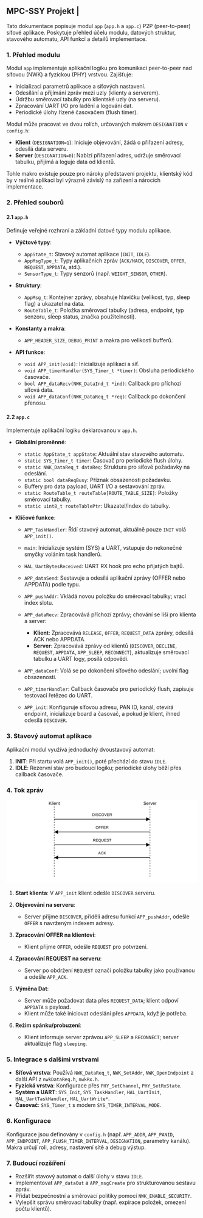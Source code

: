 ## MPC-SSY Projekt | 

Tato dokumentace popisuje modul `app` (`app.h` a `app.c`) P2P (peer-to-peer) síťové aplikace. Poskytuje přehled účelu modulu, datových struktur, stavového automatu, API funkcí a detailů implementace.

### 1. Přehled modulu

Modul `app` implementuje aplikační logiku pro komunikaci peer-to-peer nad síťovou (NWK) a fyzickou (PHY) vrstvou. Zajišťuje:

* Inicializaci parametrů aplikace a síťových nastavení.
* Odesílání a přijímání zpráv mezi uzly (klienty a serverem).
* Údržbu směrovací tabulky pro klientské uzly (na serveru).
* Zpracování UART I/O pro ladění a logování dat.
* Periodické úlohy řízené časovačem (flush timer).

Modul může pracovat ve dvou rolích, určovaných makrem `DESIGNATION` v `config.h`:

* **Klient** (`DESIGNATION=1`): Iniciuje objevování, žádá o přiřazení adresy, odesílá data serveru.
* **Server** (`DESIGNATION=0`): Nabízí přiřazení adres, udržuje směrovací tabulku, přijímá a loguje data od klientů.

Tohle makro existuje pouze pro nároky představení projektu, klientský kód by v reálné aplikaci byl výrazně závislý na zařízení a nárocích implementace.

### 2. Přehled souborů

#### 2.1 `app.h`

Definuje veřejné rozhraní a základní datové typy modulu aplikace.

* **Výčtové typy**:

  * `AppState_t`: Stavový automat aplikace (`INIT`, `IDLE`).
  * `AppMsgType_t`: Typy aplikačních zpráv (`ACK/NACK`, `DISCOVER`, `OFFER`, `REQUEST`, `APPDATA`, atd.).
  * `SensorType_t`: Typy senzorů (např. `WEIGHT_SENSOR`, `OTHER`).

* **Struktury**:

  * `AppMsg_t`: Kontejner zprávy, obsahuje hlavičku (velikost, typ, sleep flag) a ukazatel na data.
  * `RouteTable_t`: Položka směrovací tabulky (adresa, endpoint, typ senzoru, sleep status, značka použitelnosti).

* **Konstanty a makra**:

  * `APP_HEADER_SIZE`, `DEBUG_PRINT` a makra pro velikosti bufferů.

* **API funkce**:

  * `void APP_init(void)`: Inicializuje aplikaci a síť.
  * `void APP_timerHandler(SYS_Timer_t *timer)`: Obsluha periodického časovače.
  * `bool APP_dataRecv(NWK_DataInd_t *ind)`: Callback pro příchozí síťová data.
  * `void APP_dataConf(NWK_DataReq_t *req)`: Callback po dokončení přenosu.

#### 2.2 `app.c`

Implementuje aplikační logiku deklarovanou v `app.h`.

* **Globální proměnné**:

  * `static AppState_t appState`: Aktuální stav stavového automatu.
  * `static SYS_Timer_t timer`: Časovač pro periodické flush úlohy.
  * `static NWK_DataReq_t dataReq`: Struktura pro síťové požadavky na odeslání.
  * `static bool dataReqBusy`: Příznak obsazenosti požadavku.
  * Buffery pro data payload, UART I/O a sestavování zpráv.
  * `static RouteTable_t routeTable[ROUTE_TABLE_SIZE]`: Položky směrovací tabulky.
  * `static uint8_t routeTablePtr`: Ukazatel/index do tabulky.

* **Klíčové funkce**:

  * `APP_TaskHandler`: Řídí stavový automat, aktuálně pouze `INIT` volá `APP_init()`.
  * `main`: Inicializuje systém (SYS) a UART, vstupuje do nekonečné smyčky voláním task handlerů.
  * `HAL_UartBytesReceived`: UART RX hook pro echo přijatých bajtů.
  * `APP_dataSend`: Sestavuje a odesílá aplikační zprávy (OFFER nebo APPDATA) podle typu.
  * `APP_pushAddr`: Vkládá novou položku do směrovací tabulky; vrací index slotu.
  * `APP_dataRecv`: Zpracovává příchozí zprávy; chování se liší pro klienta a server:

    * **Klient**: Zpracovává `RELEASE`, `OFFER`, `REQUEST_DATA` zprávy, odesílá ACK nebo APPDATA.
    * **Server**: Zpracovává zprávy od klientů (`DISCOVER`, `DECLINE`, `REQUEST`, `APPDATA`, `APP_SLEEP`, `RECONNECT`), aktualizuje směrovací tabulku a UART logy, posílá odpovědi.
  * `APP_dataConf`: Volá se po dokončení síťového odeslání; uvolní flag obsazenosti.
  * `APP_timerHandler`: Callback časovače pro periodický flush, zapisuje testovací řetězec do UART.
  * `APP_init`: Konfiguruje síťovou adresu, PAN ID, kanál, otevírá endpoint, inicializuje board a časovač, a pokud je klient, ihned odesílá `DISCOVER`.

### 3. Stavový automat aplikace

Aplikační modul využívá jednoduchý dvoustavový automat:

1. **INIT**: Při startu volá `APP_init()`, poté přechází do stavu `IDLE`.
2. **IDLE**: Rezervní stav pro budoucí logiku; periodické úlohy běží přes callback časovače.

### 4. Tok zpráv

![](assets/init.svg)

1. **Start klienta**: V `APP_init` klient odešle `DISCOVER` serveru.
2. **Objevování na serveru**:

   * Server přijme `DISCOVER`, přidělí adresu funkcí `APP_pushAddr`, odešle `OFFER` s navrženým indexem adresy.
3. **Zpracování OFFER na klientovi**:

   * Klient přijme `OFFER`, odešle `REQUEST` pro potvrzení.
4. **Zpracování REQUEST na serveru**:

   * Server po obdržení `REQUEST` označí položku tabulky jako používanou a odešle `APP_ACK`.
5. **Výměna Dat**:

   * Server může požadovat data přes `REQUEST_DATA`; klient odpoví `APPDATA` s payload.
   * Klient může také iniciovat odeslání přes `APPDATA`, když je potřeba.
6. **Režim spánku/probuzení**:

   * Klient informuje server zprávou `APP_SLEEP` a `RECONNECT`; server aktualizuje flag `sleeping`.

### 5. Integrace s dalšími vrstvami

* **Síťová vrstva**: Používá `NWK_DataReq_t`, `NWK_SetAddr`, `NWK_OpenEndpoint` a další API z `nwkDataReq.h`, `nwkRx.h`.
* **Fyzická vrstva**: Konfigurace přes `PHY_SetChannel`, `PHY_SetRxState`.
* **Systém a UART**: `SYS_Init`, `SYS_TaskHandler`, `HAL_UartInit`, `HAL_UartTaskHandler`, `HAL_UartWrite*`.
* **Časovač**: `SYS_Timer_t` s módem `SYS_TIMER_INTERVAL_MODE`.

### 6. Konfigurace

Konfigurace jsou definovány v `config.h` (např. `APP_ADDR`, `APP_PANID`, `APP_ENDPOINT`, `APP_FLUSH_TIMER_INTERVAL`, `DESIGNATION`, parametry kanálu). Makra určují roli, adresy, nastavení sítě a debug výstup.

### 7. Budoucí rozšíření

* Rozšířit stavový automat o další úlohy v stavu `IDLE`.
* Implementovat `APP_dataOut` a `APP_msgCreate` pro strukturovanou sestavu zpráv.
* Přidat bezpečnostní a směrovací politiky pomocí `NWK_ENABLE_SECURITY`.
* Vylepšit správu směrovací tabulky (např. expirace položek, omezení počtu klientů).

